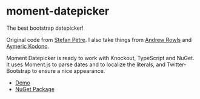 moment-datepicker
=================

The best bootstrap datepicker!

Original code from [Stefan Petre](http://www.eyecon.ro/bootstrap-datepicker/). I also take things from [Andrew Rowls](https://github.com/eternicode/bootstrap-datepicker) and [Aymeric Kodono](https://github.com/Aymkdn/Datepicker-for-Bootstrap).

Moment Datepicker is ready to work with Knockout, TypeScript and NuGet. It uses Moment.js to parse dates and to localize the literals, and Twitter-Bootstrap to ensure a nice appearance.

* [Demo](http://makingsense.github.com/moment-datepicker)
* [NuGet Package](https://nuget.org/packages/MomentDatepicker)
